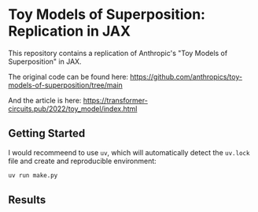 # Toy Models of Superposition: Replication in JAX

This repository contains a replication of Anthropic's "Toy Models of Superposition" in JAX.

The original code can be found here: https://github.com/anthropics/toy-models-of-superposition/tree/main

And the article is here: https://transformer-circuits.pub/2022/toy_model/index.html


## Getting Started

I would recommeend to use `uv`, which will automatically detect the `uv.lock` file and create and reproducible environment:

```bash
uv run make.py
```

## Results
